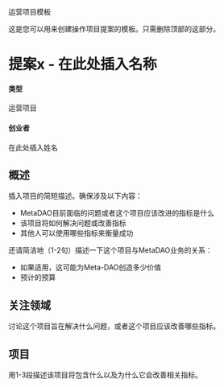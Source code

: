 运营项目模板

这是您可以用来创建操作项目提案的模板。只需删除顶部的这部分。

# 提案x - 在此处插入名称
#### 类型
运营项目

#### 创业者
在此处插入姓名

## 概述
插入项目的简短描述。确保涉及以下内容：
- MetaDAO目前面临的问题或者这个项目应该改进的指标是什么
- 该项目将如何解决问题或改善指标
- 其他人可以使用哪些指标来衡量成功

还请简洁地（1-2句）描述一下这个项目与MetaDAO业务的关系：
- 如果适用，这可能为Meta-DAO创造多少价值
- 预计的预算

## 关注领域
讨论这个项目旨在解决什么问题，或者这个项目应该改善哪些指标。

## 项目
用1-3段描述该项目将包含什么以及为什么它会改善相关指标。

